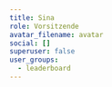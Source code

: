 ```yaml
---
title: Sina
role: Vorsitzende
avatar_filename: avatar
social: []
superuser: false
user_groups:
  - leaderboard
---
```

